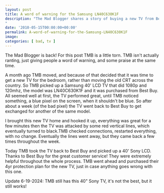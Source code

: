 ```yaml
---
layout: post
title: A word of warning for the Samsung LN40C630K1F
description: "The Mad Blogger shares a story of buying a new TV from Best Buy, encountering issues, and praising Best Buy's excellent customer service while getting a replacement Sony TV.
"
date: '2010-05-15T00:00:00+00:00'
permalink: A-word-of-warning-for-the-Samsung-LN40C630K1F
image: 
categories: [ bad, tv ]
---
```

The Mad Blogger is back! For this post TMB is a little torn. TMB isn't actually ranting, just giving people a word of warning, and some praise at the same time.

A month ago TMB moved, and because of that decided that it was time to get a new TV for the bedroom, rather than moving the old CRT across the country. So TMB picked up a Samsung 40' LCD TV that did 1080p and 120mhz, the model was LN40C630K1F and it was purchased from Best Buy. All seemed well at first, the TV performed great, until TMB noticed something, a blue pixel on the screen, when it shouldn't be blue. So after about a week (of the bad pixel) the TV went back to Best Buy to get exchanged for another of the same model.

I brought this new TV home and hooked it up, everything was great for a few minutes then the TV was attacked by some red vertical lines, which eventually turned to black.TMB checked connections, restarted everything, with no change. Eventually the lines went away, but they came back a few times throughout the week. 

Today TMB took the TV back to Best Buy and picked up a 40' Sony LCD. Thanks to Best Buy for the great customer service! They were extremely helpful throughout the whole process. TMB went ahead and purchased their 4yr protection plan for the new TV, just in case anything goes wrong with this one.

Update 6-19-2024: TMB still has this 40" Sony TV, it's not the best, but it still works!